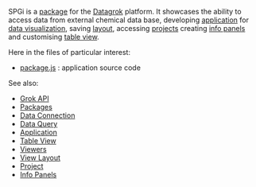 SPGi is a [package](https://datagrok.ai/help/develop/develop#packages) for the [Datagrok](https://datagrok.ai) platform.
It showcases the ability to access data from external chemical data base, developing 
[application](https://datagrok.ai/help/develop/develop#applications) for [data visualization](https://datagrok.ai/help/visualize/viewers), 
saving [layout](https://datagrok.ai/help/visualize/view-layout), accessing [projects](https://datagrok.ai/help/overview/project)
creating [info panels](https://datagrok.ai/help/discover/info-panels) and customising [table view](https://datagrok.ai/help/overview/table-view).

Here in the files of particular interest:

* [package.js](https://github.com/datagrok-ai/public/blob/master/packages/Sdtm/detectors.js)
  : application source code
  

See also: 
  * [Grok API](https://datagrok.ai/help/develop/grok-api)
  * [Packages](https://datagrok.ai/help/develop/develop#packages)
  * [Data Connection](https://datagrok.ai/help/access/data-connection)
  * [Data Query](https://datagrok.ai/help/access/data-query)
  * [Application](https://datagrok.ai/help/develop/develop#applications)
  * [Table View](https://datagrok.ai/help/overview/table-view)
  * [Viewers](https://datagrok.ai/help/visualize/viewers)
  * [View Layout](https://datagrok.ai/help/visualize/view-layout)
  * [Project](https://datagrok.ai/help/overview/project)
  * [Info Panels](https://datagrok.ai/help/discover/info-panels)
